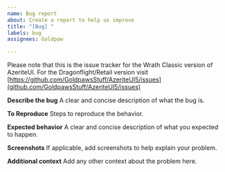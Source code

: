 ```yaml
---
name: Bug report
about: Create a report to help us improve
title: "[Bug] "
labels: bug
assignees: Goldpaw

---
```


Please note that this is the issue tracker for the Wrath Classic version of AzeriteUI. For the Dragonflight/Retail version visit [https://github.com/GoldpawsStuff/AzeriteUI5/issues](github.com/GoldpawsStuff/AzeriteUI5/issues)

**Describe the bug**
A clear and concise description of what the bug is.

**To Reproduce**
Steps to reproduce the behavior.

**Expected behavior**
A clear and concise description of what you expected to happen.

**Screenshots**
If applicable, add screenshots to help explain your problem.

**Additional context**
Add any other context about the problem here.
